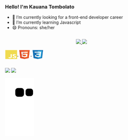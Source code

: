 ### Hello! I'm Kauana Tombolato

- 🔭 I’m currently looking for a front-end developer career 
- 🌱 I’m currently learning Javascript
- 😄 Pronouns: she/her

##
<div align="center">
  <a href="https://github.com/kauanatomb">
  <img height="180em" src="https://github-readme-stats.vercel.app/api?username=kauanatomb&show_icons=true&theme=dracula&include_all_commits=true&count_private=true"/>
  <img height="180em" src="https://github-readme-stats.vercel.app/api/top-langs/?username=kauanatomb&layout=compact&langs_count=7&theme=dracula"/>
</div>


<div style="display: inline_block"><br>
  <img align="center" alt="Kauana-Js" height="30" width="40" title="Javascript" src="https://raw.githubusercontent.com/devicons/devicon/master/icons/javascript/javascript-plain.svg">
   <img align="center" alt="Kauana-HTML" height="30" width="40" title="HTML" src="https://raw.githubusercontent.com/devicons/devicon/master/icons/html5/html5-original.svg">
  <img align="center" alt="Kauana-CSS" height="30" width="40" title="CSS"
  src="https://raw.githubusercontent.com/devicons/devicon/master/icons/css3/css3-original.svg">
  <!--<img align="center" alt="Kauana-Ts" height="30" width="40" src="https://raw.githubusercontent.com/devicons/devicon/master/icons/typescript/typescript-plain.svg">
  <img align="center" alt="Kauana-React" height="30" width="40" src="https://raw.githubusercontent.com/devicons/devicon/master/icons/react/react-original.svg">
  <img align="center" alt="Kauana-Python" height="30" width="40" src="https://raw.githubusercontent.com/devicons/devicon/master/icons/python/python-original.svg">
  <img align="center" alt="Kauana-Csharp" height="30" width="40" src="https://raw.githubusercontent.com/devicons/devicon/master/icons/csharp/csharp-original.svg"> -->
 
</div>

##

<div> 
  <!--<a href="https://instagram.com/kauana_" target="_blank"><img src="https://img.shields.io/badge/-Instagram-%23E4405F?style=for-the-badge&logo=instagram&logoColor=white" target="_blank"></a> --> 
  <a href = "mailto:kauanatomb@gmail.com"><img src="https://img.shields.io/badge/-Gmail-%23333?style=for-the-badge&logo=gmail&logoColor=white" target="_blank"></a>
  <a href="https://www.linkedin.com/in/kauana-tombolato/" target="_blank"><img src="https://img.shields.io/badge/-LinkedIn-%230077B5?style=for-the-badge&logo=linkedin&logoColor=white"></a> 
 
  ![Snake animation](https://github.com/kauanatomb/kauanatomb/blob/output/github-contribution-grid-snake.svg)
 
</div>
